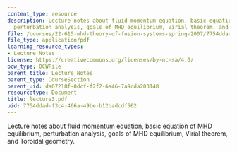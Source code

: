 ```yaml
---
content_type: resource
description: Lecture notes about fluid momentum equation, basic equation of MHD equilibrium,
  perturbation analysis, goals of MHD equilibrium, Virial theorem, and Toroidal geometry.
file: /courses/22-615-mhd-theory-of-fusion-systems-spring-2007/7754ddadf3c4466a49beb12badcdf562_lecture3.pdf
file_type: application/pdf
learning_resource_types:
- Lecture Notes
license: https://creativecommons.org/licenses/by-nc-sa/4.0/
ocw_type: OCWFile
parent_title: Lecture Notes
parent_type: CourseSection
parent_uid: da67218f-0dcf-f2f2-6a46-7a9cda203148
resourcetype: Document
title: lecture3.pdf
uid: 7754ddad-f3c4-466a-49be-b12badcdf562
---
```

Lecture notes about fluid momentum equation, basic equation of MHD equilibrium, perturbation analysis, goals of MHD equilibrium, Virial theorem, and Toroidal geometry.